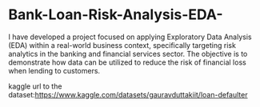 # Bank-Loan-Risk-Analysis-EDA-
I have developed a project focused on applying Exploratory Data Analysis (EDA) within a real-world business context,
specifically targeting risk analytics in the banking and financial services sector.
The objective is to demonstrate how data can be utilized to reduce the risk of financial loss when lending to customers.

kaggle url to the dataset:https://www.kaggle.com/datasets/gauravduttakiit/loan-defaulter
